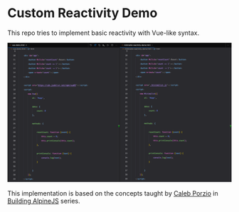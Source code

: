 # Custom Reactivity Demo

This repo tries to implement basic reactivity with Vue-like syntax.

![](syntax-comparison.png)

This implementation is based on the concepts taught by [Caleb Porzio](https://twitter.com/calebporzio) in [Building AlpineJS](https://laracasts.com/series/building-alpinejs) series.
